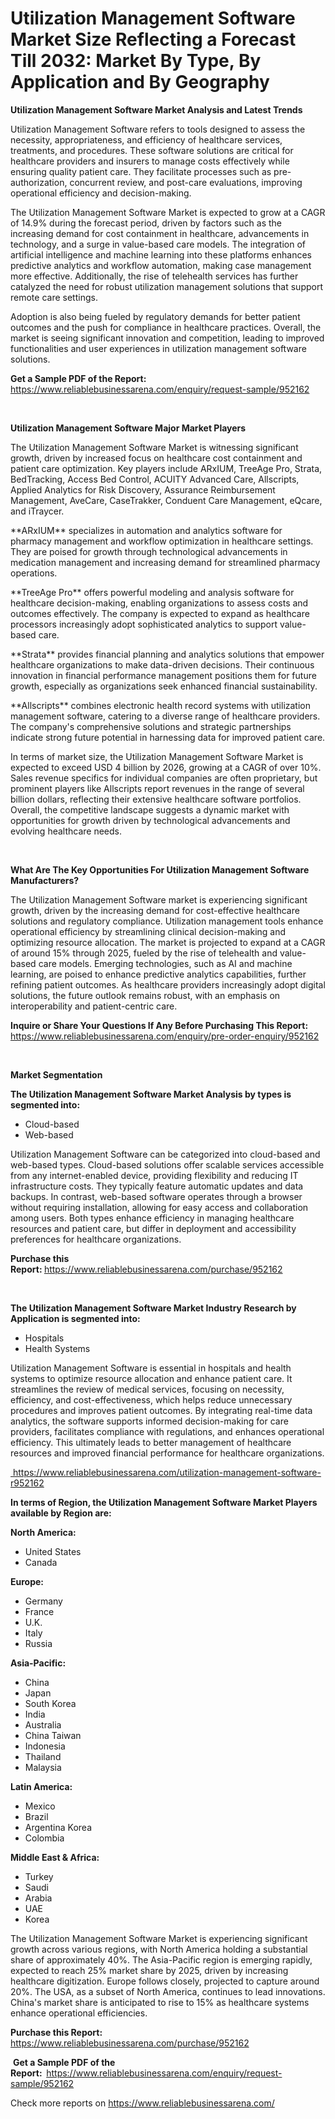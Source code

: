 <p><h1>Utilization Management Software Market Size Reflecting a Forecast Till 2032: Market By Type, By Application and By Geography</h1></p><p><strong>Utilization Management Software Market Analysis and Latest Trends</strong></p>
<p><p>Utilization Management Software refers to tools designed to assess the necessity, appropriateness, and efficiency of healthcare services, treatments, and procedures. These software solutions are critical for healthcare providers and insurers to manage costs effectively while ensuring quality patient care. They facilitate processes such as pre-authorization, concurrent review, and post-care evaluations, improving operational efficiency and decision-making.</p><p>The Utilization Management Software Market is expected to grow at a CAGR of 14.9% during the forecast period, driven by factors such as the increasing demand for cost containment in healthcare, advancements in technology, and a surge in value-based care models. The integration of artificial intelligence and machine learning into these platforms enhances predictive analytics and workflow automation, making case management more effective. Additionally, the rise of telehealth services has further catalyzed the need for robust utilization management solutions that support remote care settings.</p><p>Adoption is also being fueled by regulatory demands for better patient outcomes and the push for compliance in healthcare practices. Overall, the market is seeing significant innovation and competition, leading to improved functionalities and user experiences in utilization management software solutions.</p></p>
<p><strong>Get a Sample PDF of the Report:&nbsp;</strong> <a href="https://www.reliablebusinessarena.com/enquiry/request-sample/952162?utm_campaign=2822&utm_medium=2&utm_source=Github&utm_content=ia&utm_term=06032025&utm_id=utilization-management-software">https://www.reliablebusinessarena.com/enquiry/request-sample/952162</a></p>
<p>&nbsp;</p>
<p><strong>Utilization Management Software Major Market Players</strong></p>
<p><p>The Utilization Management Software Market is witnessing significant growth, driven by increased focus on healthcare cost containment and patient care optimization. Key players include ARxIUM, TreeAge Pro, Strata, BedTracking, Access Bed Control, ACUITY Advanced Care, Allscripts, Applied Analytics for Risk Discovery, Assurance Reimbursement Management, AveCare, CaseTrakker, Conduent Care Management, eQcare, and iTraycer.</p><p>**ARxIUM** specializes in automation and analytics software for pharmacy management and workflow optimization in healthcare settings. They are poised for growth through technological advancements in medication management and increasing demand for streamlined pharmacy operations.</p><p>**TreeAge Pro** offers powerful modeling and analysis software for healthcare decision-making, enabling organizations to assess costs and outcomes effectively. The company is expected to expand as healthcare processors increasingly adopt sophisticated analytics to support value-based care.</p><p>**Strata** provides financial planning and analytics solutions that empower healthcare organizations to make data-driven decisions. Their continuous innovation in financial performance management positions them for future growth, especially as organizations seek enhanced financial sustainability.</p><p>**Allscripts** combines electronic health record systems with utilization management software, catering to a diverse range of healthcare providers. The company's comprehensive solutions and strategic partnerships indicate strong future potential in harnessing data for improved patient care.</p><p>In terms of market size, the Utilization Management Software Market is expected to exceed USD 4 billion by 2026, growing at a CAGR of over 10%. Sales revenue specifics for individual companies are often proprietary, but prominent players like Allscripts report revenues in the range of several billion dollars, reflecting their extensive healthcare software portfolios. Overall, the competitive landscape suggests a dynamic market with opportunities for growth driven by technological advancements and evolving healthcare needs.</p></p>
<p>&nbsp;</p>
<p><strong>What Are The Key Opportunities For Utilization Management Software Manufacturers?</strong></p>
<p><p>The Utilization Management Software market is experiencing significant growth, driven by the increasing demand for cost-effective healthcare solutions and regulatory compliance. Utilization management tools enhance operational efficiency by streamlining clinical decision-making and optimizing resource allocation. The market is projected to expand at a CAGR of around 15% through 2025, fueled by the rise of telehealth and value-based care models. Emerging technologies, such as AI and machine learning, are poised to enhance predictive analytics capabilities, further refining patient outcomes. As healthcare providers increasingly adopt digital solutions, the future outlook remains robust, with an emphasis on interoperability and patient-centric care.</p></p>
<p><strong>Inquire or Share Your Questions If Any Before Purchasing This Report:</strong> <a href="https://www.reliablebusinessarena.com/enquiry/pre-order-enquiry/952162?utm_campaign=2822&utm_medium=2&utm_source=Github&utm_content=ia&utm_term=06032025&utm_id=utilization-management-software">https://www.reliablebusinessarena.com/enquiry/pre-order-enquiry/952162</a></p>
<p>&nbsp;</p>
<p><strong>Market Segmentation</strong></p>
<p><strong>The Utilization Management Software Market Analysis by types is segmented into:</strong></p>
<p><ul><li>Cloud-based</li><li>Web-based</li></ul></p>
<p><p>Utilization Management Software can be categorized into cloud-based and web-based types. Cloud-based solutions offer scalable services accessible from any internet-enabled device, providing flexibility and reducing IT infrastructure costs. They typically feature automatic updates and data backups. In contrast, web-based software operates through a browser without requiring installation, allowing for easy access and collaboration among users. Both types enhance efficiency in managing healthcare resources and patient care, but differ in deployment and accessibility preferences for healthcare organizations.</p></p>
<p><strong>Purchase this Report:&nbsp;</strong><a href="https://www.reliablebusinessarena.com/purchase/952162?utm_campaign=2822&utm_medium=2&utm_source=Github&utm_content=ia&utm_term=06032025&utm_id=utilization-management-software">https://www.reliablebusinessarena.com/purchase/952162</a></p>
<p>&nbsp;</p>
<p><strong>The Utilization Management Software Market Industry Research by Application is segmented into:</strong></p>
<p><ul><li>Hospitals</li><li>Health Systems</li></ul></p>
<p><p>Utilization Management Software is essential in hospitals and health systems to optimize resource allocation and enhance patient care. It streamlines the review of medical services, focusing on necessity, efficiency, and cost-effectiveness, which helps reduce unnecessary procedures and improves patient outcomes. By integrating real-time data analytics, the software supports informed decision-making for care providers, facilitates compliance with regulations, and enhances operational efficiency. This ultimately leads to better management of healthcare resources and improved financial performance for healthcare organizations.</p></p>
<p><a href="https://www.reliablebusinessarena.com/utilization-management-software-r952162?utm_campaign=2822&utm_medium=2&utm_source=Github&utm_content=ia&utm_term=06032025&utm_id=utilization-management-software">&nbsp;https://www.reliablebusinessarena.com/utilization-management-software-r952162</a></p>
<p><strong>In terms of Region, the Utilization Management Software Market Players available by Region are:</strong></p>
<p>
    <p> <strong> North America: </strong>
        <ul>
            <li>United States</li>
            <li>Canada</li>
        </ul>
        </p> 
    <p> <strong> Europe: </strong>
        <ul>
            <li>Germany</li>
            <li>France</li>
            <li>U.K.</li>
            <li>Italy</li>
            <li>Russia</li>
        </ul>
        </p> 
    <p> <strong> Asia-Pacific: </strong>
        <ul>
            <li>China</li>
            <li>Japan</li>
            <li>South Korea</li>
            <li>India</li>
            <li>Australia</li>
            <li>China Taiwan</li>
            <li>Indonesia</li>
            <li>Thailand</li>
            <li>Malaysia</li>
        </ul>
        </p> 
    <p> <strong> Latin America: </strong>
        <ul>
            <li>Mexico</li>
            <li>Brazil</li>
            <li>Argentina Korea</li>
            <li>Colombia</li>
        </ul>
        </p> 
    <p> <strong> Middle East & Africa: </strong>
        <ul>
            <li>Turkey</li>
            <li>Saudi</li>
            <li>Arabia</li>
            <li>UAE</li>
            <li>Korea</li>
        </ul>
    </p>
    </p>
<p><p>The Utilization Management Software Market is experiencing significant growth across various regions, with North America holding a substantial share of approximately 40%. The Asia-Pacific region is emerging rapidly, expected to reach 25% market share by 2025, driven by increasing healthcare digitization. Europe follows closely, projected to capture around 20%. The USA, as a subset of North America, continues to lead innovations. China's market share is anticipated to rise to 15% as healthcare systems enhance operational efficiencies.</p></p>
<p><strong>Purchase this Report: </strong><a href="https://www.reliablebusinessarena.com/purchase/952162?utm_campaign=2822&utm_medium=2&utm_source=Github&utm_content=ia&utm_term=06032025&utm_id=utilization-management-software">https://www.reliablebusinessarena.com/purchase/952162</a></p>
<p>&nbsp;<strong>Get a Sample PDF of the Report:&nbsp;&nbsp;</strong><a href="https://www.reliablebusinessarena.com/enquiry/request-sample/952162?utm_campaign=2822&utm_medium=2&utm_source=Github&utm_content=ia&utm_term=06032025&utm_id=utilization-management-software">https://www.reliablebusinessarena.com/enquiry/request-sample/952162</a></p>
<p><strong></strong></p>
<p>Check more reports on <a href="https://www.reliablebusinessarena.com/?utm_campaign=2822&utm_medium=2&utm_source=Github&utm_content=ia&utm_term=06032025&utm_id=utilization-management-software">https://www.reliablebusinessarena.com/</a></p>